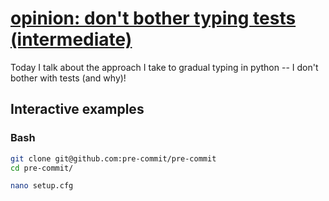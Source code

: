 # [opinion: don't bother typing tests (intermediate)](https://youtu.be/lGCU0j-otls)

Today I talk about the approach I take to gradual typing in python -- I don't bother with tests (and why)!

## Interactive examples

### Bash

```bash
git clone git@github.com:pre-commit/pre-commit
cd pre-commit/

nano setup.cfg
```
